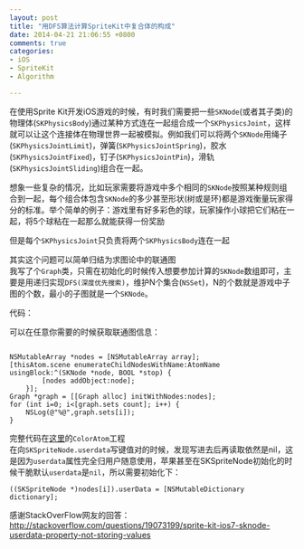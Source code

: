 ```yaml
---
layout: post
title: "用DFS算法计算SpriteKit中复合体的构成"
date: 2014-04-21 21:06:55 +0800
comments: true
categories: 
- iOS
- SpriteKit
- Algorithm

---
```


在使用Sprite Kit开发iOS游戏的时候，有时我们需要把一些`SKNode`(或者其子类)的物理体(`SKPhysicsBody`)通过某种方式连在一起组合成一个`SKPhysicsJoint`，这样就可以让这个连接体在物理世界一起被模拟。例如我们可以将两个`SKNode`用绳子(`SKPhysicsJointLimit`)，弹簧(`SKPhysicsJointSpring`)，胶水(`SKPhysicsJointFixed`)，钉子(`SKPhysicsJointPin`)，滑轨(`SKPhysicsJointSliding`)组合在一起。  

想象一些复杂的情况，比如玩家需要将游戏中多个相同的`SKNode`按照某种规则组合到一起，每个组合体包含`SKNode`的多少甚至形状(树或是环)都是游戏衡量玩家得分的标准。举个简单的例子：游戏里有好多彩色的球，玩家操作小球把它们粘在一起，将5个球粘在一起那么就能获得一份奖励  

但是每个`SKPhysicsJoint`只负责将两个`SKPhysicsBody`连在一起  

<!--more-->
其实这个问题可以简单归结为求图论中的联通图  
我写了个`Graph`类，只需在初始化的时候传入想要参加计算的`SKNode`数组即可，主要是用递归实现`DFS(深度优先搜索)`，维护N个集合(`NSSet`)，N的个数就是游戏中子图的个数，最小的子图就是一个`SKNode`。

代码：  

<script src="https://gist.github.com/yulingtianxia/11142742.js"></script>

可以在任意你需要的时候获取联通图信息：  

``` objc

NSMutableArray *nodes = [NSMutableArray array];
[thisAtom.scene enumerateChildNodesWithName:AtomName usingBlock:^(SKNode *node, BOOL *stop) {
        [nodes addObject:node];
    }];
Graph *graph = [[Graph alloc] initWithNodes:nodes];
for (int i=0; i<[graph.sets count]; i++) {
    NSLog(@"%@",graph.sets[i]);
}
```         

完整代码在[这里](https://github.com/yulingtianxia/MyFirstGame.git)的`ColorAtom`工程  
在向`SKSpriteNode.userdata`写键值对的时候，发现写进去后再读取依然是nil，这是因为`userdata`属性完全归用户随意使用，苹果甚至在SKSpriteNode初始化的时候干脆默认`userdata`是`nil`，所以需要初始化下：  

```
((SKSpriteNode *)nodes[i]).userData = [NSMutableDictionary dictionary];
``` 
感谢StackOverFlow网友的回答：http://stackoverflow.com/questions/19073199/sprite-kit-ios7-sknode-userdata-property-not-storing-values


